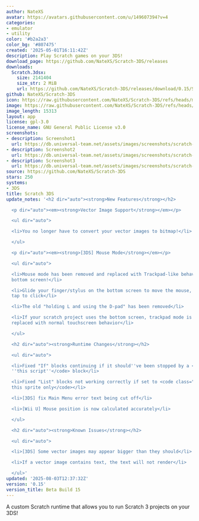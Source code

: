 ```yaml
---
author: NateXS
avatar: https://avatars.githubusercontent.com/u/149607394?v=4
categories:
- emulator
- utility
color: '#b2a2a3'
color_bg: '#807475'
created: '2025-05-01T16:11:42Z'
description: Play Scratch games on your 3DS!
download_page: https://github.com/NateXS/Scratch-3DS/releases
downloads:
  Scratch.3dsx:
    size: 2141404
    size_str: 2 MiB
    url: https://github.com/NateXS/Scratch-3DS/releases/download/0.15/Scratch.3dsx
github: NateXS/Scratch-3DS
icon: https://raw.githubusercontent.com/NateXS/Scratch-3DS/refs/heads/main/gfx/icon.png
image: https://raw.githubusercontent.com/NateXS/Scratch-3DS/refs/heads/main/gfx/logo.png
image_length: 15313
layout: app
license: gpl-3.0
license_name: GNU General Public License v3.0
screenshots:
- description: Screenshot1
  url: https://db.universal-team.net/assets/images/screenshots/scratch-3ds/screenshot1.png
- description: Screenshot2
  url: https://db.universal-team.net/assets/images/screenshots/scratch-3ds/screenshot2.png
- description: Screenshot3
  url: https://db.universal-team.net/assets/images/screenshots/scratch-3ds/screenshot3.png
source: https://github.com/NateXS/Scratch-3DS
stars: 250
systems:
- 3DS
title: Scratch 3DS
update_notes: '<h2 dir="auto"><strong>New Features</strong></h2>

  <p dir="auto"><em><strong>Vector Image Support</strong></em></p>

  <ul dir="auto">

  <li>You no longer have to convert your vector images to bitmap!</li>

  </ul>

  <p dir="auto"><em><strong>[3DS] Mouse Mode</strong></em></p>

  <ul dir="auto">

  <li>Mouse mode has been removed and replaced with Trackpad-like behavior on the
  bottom screen!</li>

  <li>Glide your finger/stylus on the bottom screen to move the mouse, and quickly
  tap to click</li>

  <li>The old "holding L and using the D-pad" has been removed</li>

  <li>If your scratch project uses the bottom screen, trackpad mode is disabled and
  replaced with normal touchscreen behavior</li>

  </ul>

  <h2 dir="auto"><strong>Runtime Changes</strong></h2>

  <ul dir="auto">

  <li>Fixed "If" blocks continuing if it should''ve been stopped by a <code class="notranslate">Stop
  ''this script''</code> block</li>

  <li>Fixed "List" blocks not working correctly if set to <code class="notranslate">For
  this sprite only</code></li>

  <li>[3DS] fix Main Menu error text being cut off</li>

  <li>[Wii U] Mouse position is now calculated accurately</li>

  </ul>

  <h2 dir="auto"><strong>Known Issues</strong></h2>

  <ul dir="auto">

  <li>[3DS] Some vector images may appear bigger than they should</li>

  <li>If a vector image contains text, the text will not render</li>

  </ul>'
updated: '2025-08-03T12:37:32Z'
version: '0.15'
version_title: Beta Build 15
---
```

A custom Scratch runtime that allows you to run Scratch 3 projects on your 3DS!